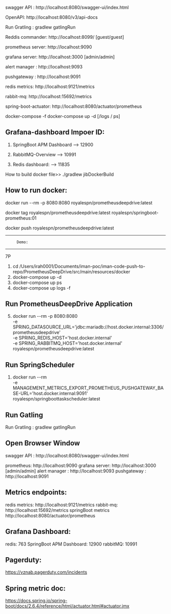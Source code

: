 swagger API : http://localhost:8080/swagger-ui/index.html

OpenAPI: http://localhost:8080/v3/api-docs

Run Gratling : gradlew gatlingRun

Reddis commander: http://localhost:8099/ [guest/guest]

prometheus server: http://localhost:9090

grafana server:    http://localhost:3000 [admin/admin]

alert manager :    http://localhost:9093

pushgateway :      http://localhost:9091

redis metrics:     http://localhost:9121/metrics

rabbit-mq:         http://localhost:15692/metrics

spring-boot-actuator:  http://localhost:8080/actuator/prometheus




docker-compose -f docker-compose up -d    [/logs / ps]

Grafana-dashboard Impoer ID:
----------------------------

1. SpringBoot APM Dashboard --> 12900

2. RabbitMQ-Overview        --> 10991

3. Redis dashboard:         --> 11835 


How to build docker file>>
./gradlew jibDockerBuild

How to run docker:
------------------

docker run --rm -p 8080:8080 royalespn/prometheusdeepdrive:latest

docker tag royalespn/prometheusdeepdrive:latest royalespn/springboot-prometheus:01

docker push royalespn/prometheusdeepdrive:latest


--------------------------
         Demo:
--------------------------

7P
1. cd /Users/irah0001/Documents/iman-poc/iman-code-push-to-repo/PrometheusDeepDrive/src/main/resources/docker
2. docker-compose up -d
3. docker-compose up ps
4. docker-compose up logs -f

Run PrometheusDeepDrive Application
----------------------------------
5. docker run --rm -p 8080:8080 \
-e SPRING_DATASOURCE_URL='jdbc:mariadb://host.docker.internal:3306/prometheusdeepdrive' \
-e SPRING_REDIS_HOST='host.docker.internal' \
-e SPRING_RABBITMQ_HOST='host.docker.internal' \
royalespn/prometheusdeepdrive:latest

Run SpringScheduler
----------------------
1. docker run --rm \
-e MANAGEMENT_METRICS_EXPORT_PROMETHEUS_PUSHGATEWAY_BASE-URL='host.docker.internal:9091' \
royalespn/springboottaskscheduler:latest

Run Gatling
-----------
Run Gratling : gradlew gatlingRun

Open Browser Window
-------------------
swagger API : http://localhost:8080/swagger-ui/index.html

prometheus:        http://localhost:9090
grafana server:    http://localhost:3000 [admin/admin]
alert manager :    http://localhost:9093
pushgateway :      http://localhost:9091


Metrics endpoints:
------------------
redis metrics:     http://localhost:9121/metrics
rabbit-mq:         http://localhost:15692/metrics
springBoot metrics http://localhost:8080/actuator/prometheus


Grafana  Dashboard:
-------
redis: 763
SpringBoot APM Dashboard: 12900
rabbitMQ: 10991


Pagerduty:
---------
https://vznab.pagerduty.com/incidents


Spring metric doc:
----
https://docs.spring.io/spring-boot/docs/2.6.4/reference/html/actuator.html#actuator.jmx